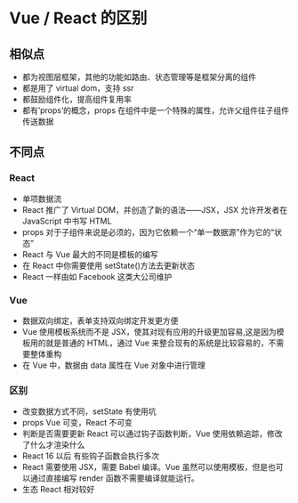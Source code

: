 # Vue / React 的区别

## 相似点

- 都为视图层框架，其他的功能如路由、状态管理等是框架分离的组件
- 都是用了 virtual dom，支持 ssr
- 都鼓励组件化，提高组件复用率
- 都有’props’的概念，props 在组件中是一个特殊的属性，允许父组件往子组件传送数据

## 不同点

### React

- 单项数据流
- React 推广了 Virtual DOM，并创造了新的语法——JSX，JSX 允许开发者在 JavaScript 中书写 HTML
- props 对于子组件来说是必须的，因为它依赖一个“单一数据源”作为它的“状态”
- React 与 Vue 最大的不同是模板的编写
- 在 React 中你需要使用 setState()方法去更新状态
- React 一样由如 Facebook 这类大公司维护

### Vue

- 数据双向绑定，表单支持双向绑定开发更方便
- Vue 使用模板系统而不是 JSX，使其对现有应用的升级更加容易,这是因为模板用的就是普通的 HTML，通过 Vue 来整合现有的系统是比较容易的，不需要整体重构
- 在 Vue 中，数据由 data 属性在 Vue 对象中进行管理

### 区别

- 改变数据方式不同，setState 有使用坑
- props Vue 可变，React 不可变
- 判断是否需要更新 React 可以通过钩子函数判断，Vue 使用依赖追踪，修改了什么才渲染什么
- React 16 以后 有些钩子函数会执行多次
- React 需要使用 JSX，需要 Babel 编译。Vue 虽然可以使用模板，但是也可以通过直接编写 render 函数不需要编译就能运行。
- 生态 React 相对较好

